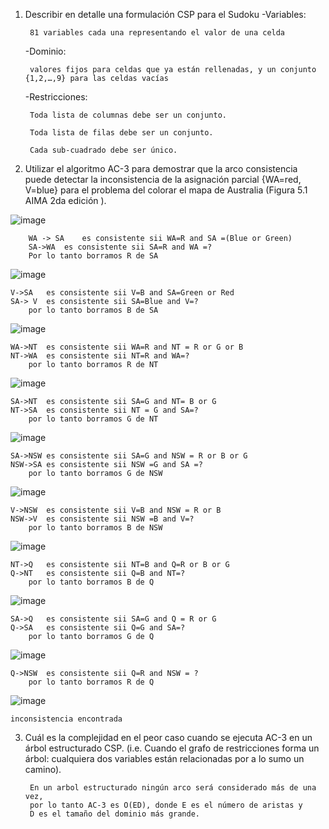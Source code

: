 1. Describir en detalle una formulación CSP para el Sudoku
    -Variables: 
    
        81 variables cada una representando el valor de una celda
    
    -Dominio: 
 
        valores fijos para celdas que ya están rellenadas, y un conjunto {1,2,…,9} para las celdas vacías
    
    -Restricciones: 

        Toda lista de columnas debe ser un conjunto.
      
        Toda lista de filas debe ser un conjunto.
      
        Cada sub-cuadrado debe ser único. 
2. Utilizar el algoritmo AC-3 para demostrar que la arco consistencia puede detectar la inconsistencia de la asignación parcial {WA=red, V=blue} para el problema del colorar el mapa de Australia (Figura 5.1 AIMA 2da edición ).



![image](https://user-images.githubusercontent.com/88351465/135772291-a8e73bf1-8dc8-4ae3-b93a-b33cdc021bc8.png)


        WA -> SA 	es consistente sii WA=R and SA =(Blue or Green)
        SA->WA	es consistente sii SA=R and WA =?	
	    Por lo tanto borramos R de SA	

						

![image](https://user-images.githubusercontent.com/88351465/135772303-b03510c5-22b2-4c1e-a414-79aae90c248e.png)

	V->SA 	es consistente sii V=B and SA=Green or Red	
	SA-> V 	es consistente sii SA=Blue and V=?	
		por lo tanto borramos B de SA	

![image](https://user-images.githubusercontent.com/88351465/135772318-dfbc8773-8866-49e1-b793-89b497214228.png)

	WA->NT	es consistente sii WA=R and NT = R or G or B	
	NT->WA	es consistente sii NT=R and WA=?	
		por lo tanto borramos R de NT	

![image](https://user-images.githubusercontent.com/88351465/135772327-e71b8c0b-60c5-42f9-9035-08319f988bc9.png)

	SA->NT	es consistente sii SA=G and NT= B or G	
	NT->SA	es consistente sii NT = G and SA=?	
		por lo tanto borramos G de NT	


![image](https://user-images.githubusercontent.com/88351465/135772336-0093eabb-9d50-4b1d-890c-51a0229bce53.png)

	SA->NSW	es consistente sii SA=G and NSW = R or B or G		
	NSW->SA	es consistente sii NSW =G and SA =?		
		por lo tanto borramos G de NSW		


![image](https://user-images.githubusercontent.com/88351465/135772350-f631c5db-72f0-48c6-ab69-ac61f68d03f9.png)


	V->NSW 	es consistente sii V=B and NSW = R or B	
	NSW->V	es consistente sii NSW =B and V=?	
		por lo tanto borramos B de NSW	

![image](https://user-images.githubusercontent.com/88351465/135772357-e82997d7-8b6a-48f0-a432-c587c7cfe383.png)

	NT->Q 	es consistente sii NT=B and Q=R or B or G	
	Q->NT	es consistente sii Q=B and NT=?	
		por lo tanto borramos B de Q	

![image](https://user-images.githubusercontent.com/88351465/135772361-53a87a8e-24f2-46ae-999f-70e5ee70eeee.png)

	SA->Q	es consistente sii SA=G and Q = R or G	
	Q->SA	es consistente sii Q=G and SA=?	
		por lo tanto borramos G de Q	



![image](https://user-images.githubusercontent.com/88351465/135772374-949d4e5c-0a30-4337-a66c-47eb466c383d.png)

	Q->NSW	es consistente sii Q=R and NSW = ?	
		por lo tanto borramos R de Q	

![image](https://user-images.githubusercontent.com/88351465/135772378-f21d43a3-80a2-4fbc-ab98-73a3e43c7def.png)

	inconsistencia encontrada

3. Cuál es la complejidad en el peor caso cuando se ejecuta AC-3 en un árbol estructurado CSP. (i.e. Cuando el grafo de restricciones forma un árbol: cualquiera dos variables están relacionadas por a lo sumo un camino).

		En un arbol estructurado ningún arco será considerado más de una vez, 
		por lo tanto AC-3 es O(ED), donde E es el número de aristas y 
		D es el tamaño del dominio más grande.

	

